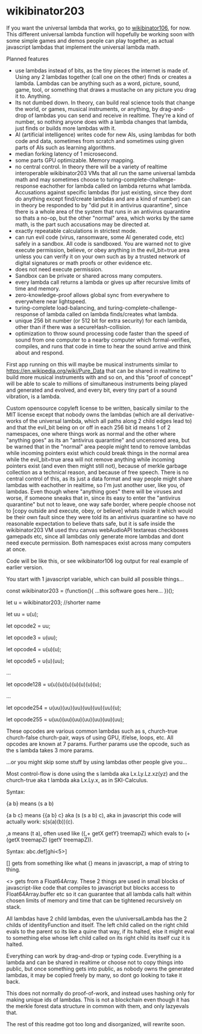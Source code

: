 # wikibinator203
If you want the universal lambda that works, go to <a href=https://github.com/benrayfield/wikibinator106>wikibinator106</a>, for now. This different universal lambda function will hopefully be working soon with some simple games and demos people can play together, as actual javascript lambdas that implement the universal lambda math.

Planned features
* use lambdas instead of bits, as the tiny pieces the internet is made of. Using any 2 lambdas together (call one on the other) finds or creates a lambda. Lambdas can be anything such as a word, picture, sound, game, tool, or something that draws a mustache on any picture you drag it to. Anything.
* Its not dumbed down. In theory, can build real science tools that change the world, or games, musical instruments, or anything, by drag-and-drop of lambdas you can send and receive in realtime. They're a kind of number, so nothing anyone does with a lambda changes that lambda, just finds or builds more lambdas with it.
* AI (artificial intelligence) writes code for new AIs, using lambdas for both code and data, sometimes from scratch and sometimes using given parts of AIs such as learning algorithms.
* median forking latency of 1 microsecond.
* some parts GPU optimizable. Memory mapping.
* no central control. In theory there will be a variety of realtime interoperable wikibinator203 VMs that all run the same universal lambda math and may sometimes choose to turing-complete-challenge-response eachother for lambda called on lambda returns what lambda. Accusations against specific lambdas (for just existing, since they dont do anything except find/create lambdas and are a kind of number) can in theory be responded to by "did put it in antivirus quarantine", since there is a whole area of the system that runs in an antivirus quarantine so thats a no-op, but the other "normal" area, which works by the same math, is the part such accusations may be directed at.
* exactly repeatable calculations in strictest mode.
* can run evil code (virus, ransomware, some AI generated code, etc) safely in a sandbox. All code is sandboxed. You are warned not to give execute permission, believe, or obey anything in the evil_bit=true area unless you can verify it on your own such as by a trusted network of digital signatures or math proofs or other evidence etc.
* does not need execute permission.
* Sandbox can be private or shared across many computers.
* every lambda call returns a lambda or gives up after recursive limits of time and memory.
* zero-knowledge-proof allows global sync from everywhere to everywhere near lightspeed.
* turing-complete load-balancing, and turing-complete-challenge-response of lambda called on lambda finds/creates what lambda.
* unique 256 bit number (or 512 bit for extra security) for each lambda, other than if there was a secureHash-collision.
* optimization to throw sound processing code faster than the speed of sound from one computer to a nearby computer which formal-verifies, compiles, and runs that code in time to hear the sound arrive and think about and respond.

First app running on this will maybe be musical instruments similar to https://en.wikipedia.org/wiki/Pure_Data that can be shared in realtime to build more musical instruments with and so on, and this "proof of concept" will be able to scale to millions of simultaneous instruments being played and generated and evolved, and every bit, every tiny part of a sound vibration, is a lambda.

Custom opensource copyleft license to be written, basically similar to the MIT license except that nobody owns the lambdas (which are all derivative-works of the universal lambda, which all paths along 2 child edges lead to) and that the evil_bit being on or off in each 256 bit id means 1 of 2 namespaces, one where things work as normal and the other where "anything goes" as its an "antivirus quarantine" and uncensored area, but be warned that in the "normal" area people might tend to remove lambdas while incoming pointers exist which could break things in the normal area while the evil_bit=true area will not remove anything while incoming pointers exist (and even then might still not), because of merkle garbage collection as a technical reason, and because of free speech. There is no central control of this, as its just a data format and way people might share lambdas with eachother in realtime, so I'm just another user, like you, of lambdas. Even though where "anything goes" there will be viruses and worse, if someone sneaks that in, since its easy to enter the "antivirus quarantine" but not to leave, one way safe border, where people choose not to [copy outside and execute, obey, or believe] whats inside it which would be their own fault since they were told its an antivirus quarantine so have no reasonable expectation to believe thats safe, but it is safe inside the wikibinator203 VM used thru canvas webAudioAPI textareas checkboxes gamepads etc, since all lambdas only generate more lambdas and dont need execute permission. Both namespaces exist across many computers at once.

Code will be like this, or see wikibinator106 log output for real example of earlier version.

You start with 1 javascript variable, which can build all possible things...

const wikibinator203 = (function(){ ...this software goes here... })();

let u = wikibinator203; //shorter name

let uu = u(u);

let opcode2 = uu;

let opcode3 = u(uu);

let opcode4 = u(u)(u);

let opcode5 = u(u)(uu);

...

let opcode128 = u(u)(u)(u)(u)(u)(u)(u);

...

let opcode254 = u(uu)(uu)(uu)(uu)(uu)(uu)(u);

let opcode255 = u(uu)(uu)(uu)(uu)(uu)(uu)(uu);

These opcodes are various common lambdas such as s, church-true church-false church-pair, ways of using GPU, if/else, loops, etc.
All opcodes are known at 7 params. Further params use the opcode, such as the s lambda takes 3 more params.

...or you might skip some stuff by using lambdas other people give you...

Most control-flow is done using the s lambda aka Lx.Ly.Lz.xz(yz) and the church-true aka t lambda aka Lx.Ly.x, as in SKI-Calculus.

Syntax:

{a b} means (s a b)

{a b c} means {{a b} c} aka (s (s a b) c), aka in javascript this code will actually work: s(s(a)(b))(c).

,a means (t a), often used like ({,+ getX getY} treemapZ) which evals to (+ (getX treemapZ) (getY treemapZ)).

Syntax: abc.def[ghi<5>]

[] gets from something like what {} means in javascript, a map of string to thing.

<> gets from a Float64Array. These 2 things are used in small blocks of javascript-like code
  that compiles to javascript but blocks access to Float64Array.buffer etc so it can guarantee
  that all lambda calls halt within chosen limits of memory and time that can be tightened recursively on stack.
  
All lambdas have 2 child lambdas, even the u/universalLambda has the 2 childs of identityFunction and itself.
The left child called on the right child evals to the parent so its like a quine that way, if its halted,
else it might eval to something else whose left child called on its right child its itself cuz it is halted.

Everything can work by drag-and-drop or typing code. Everything is a lambda and can be shared in realtime or choose not to copy things into public,
but once something gets into public, as nobody owns the generated lambdas, it may be copied freely by many, so dont go looking to take it back.

This does not normally do proof-of-work, and instead uses hashing only for making unique ids of lambdas. This is not a blockchain even though it has the merkle forest data structure in common with them, and only lazyevals that.


The rest of this readme got too long and disorganized, will rewrite soon.
